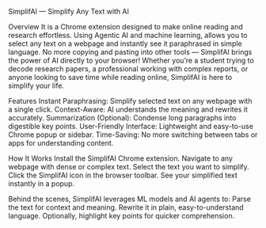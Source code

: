 SimplifAI — Simplify Any Text with AI

Overview
It is a Chrome extension designed to make online reading and research effortless. Using Agentic AI and machine learning, allows you to select any text on a webpage and instantly see it paraphrased in simple language. No more copying and pasting into other tools — SimplifAI brings the power of AI directly to your browser!
Whether you’re a student trying to decode research papers, a professional working with complex reports, or anyone looking to save time while reading online, SimplifAI is here to simplify your life.

Features
Instant Paraphrasing: Simplify selected text on any webpage with a single click.
Context-Aware: AI understands the meaning and rewrites it accurately.
Summarization (Optional): Condense long paragraphs into digestible key points.
User-Friendly Interface: Lightweight and easy-to-use Chrome popup or sidebar.
Time-Saving: No more switching between tabs or apps for understanding content.

How It Works
Install the SimplifAI Chrome extension.
Navigate to any webpage with dense or complex text.
Select the text you want to simplify.
Click the SimplifAI icon in the browser toolbar.
See your simplified text instantly in a popup.

Behind the scenes, SimplifAI leverages ML models and AI agents to:
Parse the text for context and meaning.
Rewrite it in plain, easy-to-understand language.
Optionally, highlight key points for quicker comprehension.
